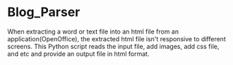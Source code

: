 # Blog_Parser
When extracting a word or text file into an html file from an application(OpenOffice), the extracted html file isn't responsive to different screens. This Python script reads the input file, add images, add css file, and etc and provide an output file in html format.
